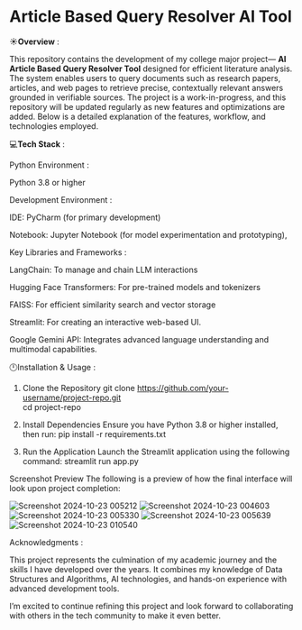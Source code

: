 # Article Based Query Resolver AI Tool

☀️**Overview** :

This repository contains the development of my college major project— **AI Article Based Query Resolver Tool** designed for efficient literature analysis. The system enables users to query documents such as research papers, articles, and web pages to retrieve precise, contextually relevant answers grounded in verifiable sources.
The project is a work-in-progress, and this repository will be updated regularly as new features and optimizations are added. Below is a detailed explanation of the features, workflow, and technologies employed.

💻**Tech Stack** :

Python Environment :

Python 3.8 or higher

Development Environment :

IDE: PyCharm (for primary development)

Notebook: Jupyter Notebook (for model experimentation and prototyping),

Key Libraries and Frameworks :

LangChain: To manage and chain LLM interactions

Hugging Face Transformers: For pre-trained models and tokenizers

FAISS: For efficient similarity search and vector storage

Streamlit: For creating an interactive web-based UI.

Google Gemini API: Integrates advanced language understanding and multimodal capabilities.

🕛Installation & Usage :

1. Clone the Repository
git clone https://github.com/your-username/project-repo.git  
cd project-repo

3. Install Dependencies
Ensure you have Python 3.8 or higher installed, then run:
pip install -r requirements.txt

3. Run the Application
Launch the Streamlit application using the following command:
streamlit run app.py  

Screenshot Preview
The following is a preview of how the final interface will look upon project completion:

![Screenshot 2024-10-23 005212](https://github.com/user-attachments/assets/ef630be0-3478-49f5-846c-df0642af8062)
![Screenshot 2024-10-23 004603](https://github.com/user-attachments/assets/8afb8b1c-f00a-4c39-b91e-8810a19d0cbb)
![Screenshot 2024-10-23 005330](https://github.com/user-attachments/assets/4d93c203-3353-43cf-9f26-30345f306672)
![Screenshot 2024-10-23 005639](https://github.com/user-attachments/assets/751d3765-9d66-41be-8a95-2227e9ac19f7)
![Screenshot 2024-10-23 010540](https://github.com/user-attachments/assets/004c64ad-19de-49f6-8efe-5c2d3c1e48b0)

Acknowledgments :

This project represents the culmination of my academic journey and the skills I have developed over the years. It combines my knowledge of Data Structures and Algorithms, AI technologies, and hands-on experience with advanced development tools.

I’m excited to continue refining this project and look forward to collaborating with others in the tech community to make it even better.




